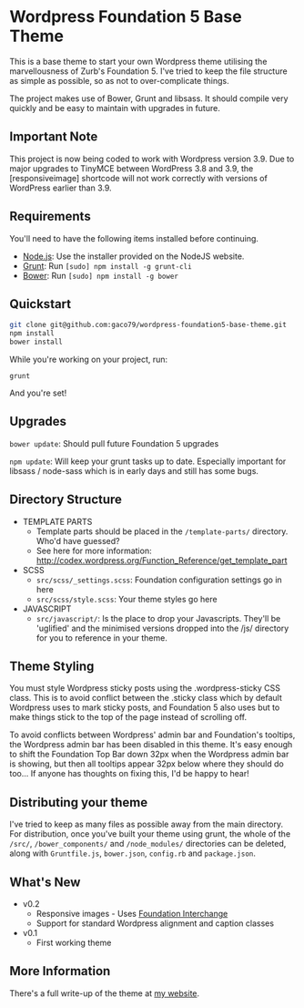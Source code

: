 # Wordpress Foundation 5 Base Theme

This is a base theme to start your own Wordpress theme utilising the marvellousness of Zurb's Foundation 5.
I've tried to keep the file structure as simple as possible, so as not to over-complicate things.

The project makes use of Bower, Grunt and libsass. It should compile very quickly and be easy to maintain with
upgrades in future.

## Important Note

This project is now being coded to work with Wordpress version 3.9. Due to major upgrades to TinyMCE between 
WordPress 3.8 and 3.9, the [responsiveimage] shortcode will not work correctly with versions of WordPress 
earlier than 3.9.

## Requirements

You'll need to have the following items installed before continuing.

  * [Node.js](http://nodejs.org): Use the installer provided on the NodeJS website.
  * [Grunt](http://gruntjs.com/): Run `[sudo] npm install -g grunt-cli`
  * [Bower](http://bower.io): Run `[sudo] npm install -g bower`

## Quickstart

```bash
git clone git@github.com:gaco79/wordpress-foundation5-base-theme.git
npm install
bower install
```

While you're working on your project, run:

`grunt`

And you're set!

## Upgrades

`bower update`: Should pull future Foundation 5 upgrades

`npm update`: Will keep your grunt tasks up to date. Especially important for libsass / node-sass which is in early
 days and still has some bugs.

## Directory Structure

 * TEMPLATE PARTS
   * Template parts should be placed in the `/template-parts/` directory. Who'd have guessed?
   * See here for more information: http://codex.wordpress.org/Function_Reference/get_template_part
 * SCSS
   * `src/scss/_settings.scss`: Foundation configuration settings go in here
   * `src/scss/style.scss`: Your theme styles go here
 * JAVASCRIPT
   * `src/javascript/`: Is the place to drop your Javascripts. They'll be 'uglified' and the minimised versions dropped
         into the /js/ directory for you to reference in your theme.

## Theme Styling

You must style Wordpress sticky posts using the .wordpress-sticky CSS class. This is to avoid conflict between 
the .sticky class which by default Wordpress uses to mark sticky posts, and Foundation 5 also uses but to make things 
stick to the top of the page instead of scrolling off.

To avoid conflicts between Wordpress' admin bar and Foundation's tooltips, the Wordpress admin bar has
been disabled in this theme. It's easy enough to shift the Foundation Top Bar down 32px when the Wordpress admin bar is
showing, but then all tooltips appear 32px below where they should do too... If anyone has thoughts on fixing this, I'd
be happy to hear!

## Distributing your theme

I've tried to keep as many files as possible away from the main directory. For distribution, once you've built your
 theme using grunt, the whole of the `/src/`, `/bower_components/` and `/node_modules/` directories can be deleted,
 along with `Gruntfile.js`, `bower.json`, `config.rb` and `package.json`.

## What's New

 * v0.2
   * Responsive images - Uses [Foundation Interchange](http://foundation.zurb.com/docs/components/interchange.html)
   * Support for standard Wordpress alignment and caption classes
 * v0.1
   * First working theme

## More Information

There's a full write-up of the theme at [my website](http://garethcooper.com/?p=1679).